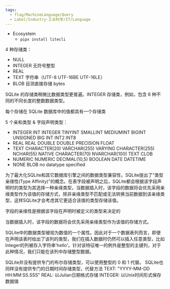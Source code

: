 ```yaml
---
tags:
  - flag/MachineLanguage/Query
  - Label/Industry-工业科学/IT/Language
---
```


- Ecosystem
    - `pipx install litecli`

4 种存储类：

- NULL
- INTEGER    无符号整型
- REAL
- TEXT    字符串（UTF-8 UTF-16BE UTF-16LE）
- BLOB    目测直接存储 bytes

SQLite 的存储类稍微比数据类型更普遍。INTEGER 存储类，例如，包含 6 种不同的不同长度的整数数据类型。

每个存储在 SQLite 数据库中的值都具有一个存储类



5 个亲和类型 & 字段声明类型：

- INTEGER
    INT
    INTEGER
    TINYINT
    SMALLINT
    MEDIUMINT
    BIGINT
    UNSIGNED BIG INT
    INT2
    INT8
- REAL
    REAL
    DOUBLE
    DOUBLE PRECISION
    FLOAT
- TEXT
    CHARACTER(20)
    VARCHAR(255)
    VARYING CHARACTER(255)
    NCHAR(55)
    NATIVE CHARACTER(70)
    NVARCHAR(100)
    TEXT
    CLOB
- NUMERIC
    NUMERIC
    DECIMAL(10,5)
    BOOLEAN
    DATE
    DATETIME
- NONE
    BLOB
    no datatype specified

为了最大化SQLite和其它数据库引擎之间的数据类型兼容性，SQLite提出了"类型亲缘性(Type Affinity)"的概念。在表字段被声明之后，SQLite都会根据该字段声明时的类型为其选择一种亲缘类型，当数据插入时，该字段的数据将会优先采用亲缘类型作为该值的存储方式，除非亲缘类型不匹配或无法转换当前数据到该亲缘类型，这样SQLite才会考虑其它更适合该值的类型存储该值。

字段的亲缘性是根据该字段在声明时被定义的类型来决定的

当数据插入时，该字段的数据将会优先采用亲缘类型作为该值的存储方式。



SQLite中的数据类型被视为数值的一个属性。因此对于一个数据表列而言，即便在声明该表时给出了该列的类型，我们在插入数据时仍然可以插入任意类型，比如Integer的列被存入字符串'hello'。针对该特征唯一的例外是整型的主键列，对于此种情况，我们只能在该列中存储整型数据。

SQLite并没有提供专门的布尔存储类型，可以使用整型的 0 和 1 代替。
SQLite也同样没有提供专门的日期时间存储类型，代替方法
    TEXT: "YYYY-MM-DD HH:MM:SS.SSS"
    REAL: 以Julian日期格式存储
    INTEGER: 以Unix时间形式保存数据值